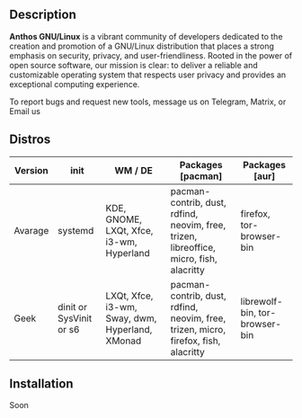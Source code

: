 ## Description

**Anthos GNU/Linux** is a vibrant community of developers dedicated to the creation and promotion of a GNU/Linux distribution that places a strong emphasis on security, privacy, and user-friendliness. Rooted in the power of open source software, our mission is clear: to deliver a reliable and customizable operating system that respects user privacy and provides an exceptional computing experience.

To report bugs and request new tools, message us on Telegram, Matrix, or Email us

## Distros

| Version      | init      | WM / DE    | Packages [pacman]|Packages [aur]|
|--------------|-----------|------------|------------------|--------------|
| Avarage      | systemd   | KDE, GNOME, LXQt, Xfce, i3-wm, Hyperland|pacman-contrib, dust, rdfind, neovim, free, trizen, libreoffice, micro, fish, alacritty | firefox, tor-browser-bin |
| Geek         | dinit or SysVinit or s6  | LXQt, Xfce, i3-wm, Sway, dwm, Hyperland, XMonad |pacman-contrib, dust, rdfind, neovim, free, trizen, micro, firefox, fish, alacritty | librewolf-bin, tor-browser-bin |

## Installation

Soon
